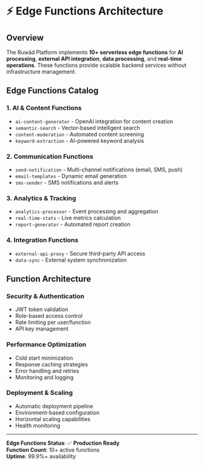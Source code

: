 # ⚡ Edge Functions Architecture

## Overview

The Ruwād Platform implements **10+ serverless edge functions** for **AI processing**, **external API integration**, **data processing**, and **real-time operations**. These functions provide scalable backend services without infrastructure management.

## Edge Functions Catalog

### 1. **AI & Content Functions**
- `ai-content-generator` - OpenAI integration for content creation
- `semantic-search` - Vector-based intelligent search
- `content-moderation` - Automated content screening
- `keyword-extraction` - AI-powered keyword analysis

### 2. **Communication Functions**
- `send-notification` - Multi-channel notifications (email, SMS, push)
- `email-templates` - Dynamic email generation
- `sms-sender` - SMS notifications and alerts

### 3. **Analytics & Tracking**
- `analytics-processor` - Event processing and aggregation
- `real-time-stats` - Live metrics calculation
- `report-generator` - Automated report creation

### 4. **Integration Functions**
- `external-api-proxy` - Secure third-party API access
- `data-sync` - External system synchronization

## Function Architecture

### Security & Authentication
- JWT token validation
- Role-based access control
- Rate limiting per user/function
- API key management

### Performance Optimization
- Cold start minimization
- Response caching strategies
- Error handling and retries
- Monitoring and logging

### Deployment & Scaling
- Automatic deployment pipeline
- Environment-based configuration
- Horizontal scaling capabilities
- Health monitoring

---

**Edge Functions Status**: ✅ **Production Ready**  
**Function Count**: 10+ active functions  
**Uptime**: 99.9%+ availability